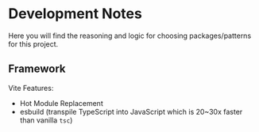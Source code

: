 # Development Notes

Here you will find the reasoning and logic for choosing packages/patterns for this project.

## Framework

Vite
Features:

- Hot Module Replacement
- esbuild (transpile TypeScript into JavaScript which is 20~30x faster than vanilla `tsc`)
